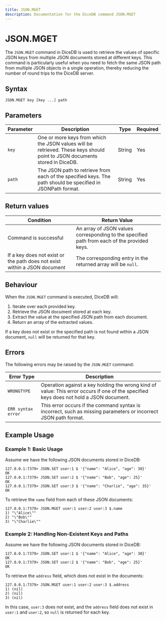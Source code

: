 ```yaml
---
title: JSON.MGET
description: Documentation for the DiceDB command JSON.MGET
---
```

# JSON.MGET

The `JSON.MGET` command in DiceDB is used to retrieve the values of specific JSON keys from multiple JSON documents stored at different keys. This command is particularly useful when you need to fetch the same JSON path from multiple JSON objects in a single operation, thereby reducing the number of round trips to the DiceDB server.

## Syntax

```plaintext
JSON.MGET key [key ...] path
```

## Parameters

| Parameter | Description                                                                                     | Type   | Required |
|-----------|-------------------------------------------------------------------------------------------------|--------|----------|
| `key`     | One or more keys from which the JSON values will be retrieved. These keys should point to JSON documents stored in DiceDB. | String | Yes      |
| `path`    | The JSON path to retrieve from each of the specified keys. The path should be specified in JSONPath format. | String | Yes      |

## Return values

| Condition                                                  | Return Value                                                      |
|-----------------------------------------------------------|------------------------------------------------------------------|
| Command is successful                                      | An array of JSON values corresponding to the specified path from each of the provided keys. |
| If a key does not exist or the path does not exist within a JSON document | The corresponding entry in the returned array will be `null`.   |


## Behaviour

When the `JSON.MGET` command is executed, DiceDB will:

1. Iterate over each provided key.
2. Retrieve the JSON document stored at each key.
3. Extract the value at the specified JSON path from each document.
4. Return an array of the extracted values.

If a key does not exist or the specified path is not found within a JSON document, `null` will be returned for that key.

## Errors

The following errors may be raised by the `JSON.MGET` command:

| Error Type                        | Description                                                                                                            |
|-----------------------------------|------------------------------------------------------------------------------------------------------------------------|
| `WRONGTYPE`                       | Operation against a key holding the wrong kind of value: This error occurs if one of the specified keys does not hold a JSON document. |
| `ERR syntax error`                | This error occurs if the command syntax is incorrect, such as missing parameters or incorrect JSON path format.      |

## Example Usage

### Example 1: Basic Usage

Assume we have the following JSON documents stored in DiceDB:

```plaintext
127.0.0.1:7379> JSON.SET user:1 $ '{"name": "Alice", "age": 30}'
OK
127.0.0.1:7379> JSON.SET user:2 $ '{"name": "Bob", "age": 25}'
OK
127.0.0.1:7379> JSON.SET user:3 $ '{"name": "Charlie", "age": 35}'
OK
```

To retrieve the `name` field from each of these JSON documents:

```plaintext
127.0.0.1:7379> JSON.MGET user:1 user:2 user:3 $.name
1) "\"Alice\""
2) "\"Bob\""
3) "\"Charlie\""
```

### Example 2: Handling Non-Existent Keys and Paths

Assume we have the following JSON documents stored in DiceDB:

```plaintext
127.0.0.1:7379> JSON.SET user:1 $ '{"name": "Alice", "age": 30}'
OK
127.0.0.1:7379> JSON.SET user:2 $ '{"name": "Bob", "age": 25}'
OK
```

To retrieve the `address` field, which does not exist in the documents:

```plaintext
127.0.0.1:7379> JSON.MGET user:1 user:2 user:3 $.address
1) (nil)
2) (nil)
3) (nil)
```

In this case, `user:3` does not exist, and the `address` field does not exist in `user:1` and `user:2`, so `null` is returned for each key.

